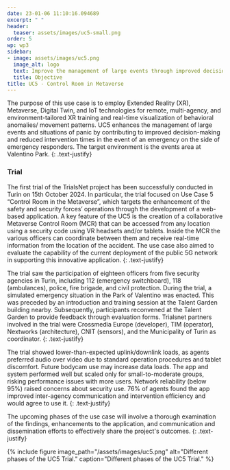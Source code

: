 ```yaml
---
date: 23-01-06 11:10:16.094689
excerpt: " "
header:
  teaser: assets/images/uc5-small.png
order: 5
wp: wp3
sidebar:
- image: assets/images/uc5.png
  image_alt: logo
  text: Improve the management of large events through improved decision-making and reduced intervention times, thanks to the usage of metaverse, XR, digital twinning, and IoT solutions.
  title: Objective
title: UC5 - Control Room in Metaverse
--- 
```

The purpose of this use case is to employ Extended Reality (XR), Metaverse, Digital Twin, and IoT technologies for remote, multi-agency, and environment-tailored XR training and real-time visualization of behavioral anomalies/ movement patterns. UC5 enhances the management of large events and situations of panic by contributing to improved decision-making and reduced intervention times in the event of an emergency on the side of emergency responders. The target environment is the events area at Valentino Park.
{: .text-justify}

### Trial

The first trial of the TrialsNet project has been successfully conducted in Turin on 15th October 2024. In particular, the trial focused on Use Case 5 “Control Room in the Metaverse”, which targets the enhancement of the safety and security forces’ operations through the development of a web-based application. A key feature of the UC5 is the creation of a collaborative Metaverse Control Room (MCR) that can be accessed from any location using a security code using VR headsets and/or tablets. Inside the MCR the various officers can coordinate between them and receive real-time information from the location of the accident. The use case also aimed to evaluate the capability of the current deployment of the public 5G network in supporting this innovative application.
{: .text-justify}

The trial saw the participation of eighteen officers from five security agencies in Turin, including 112 (emergency switchboard), 118 (ambulances), police, fire brigade, and civil protection.  During the trial, a simulated emergency situation in the Park of Valentino was enacted. This was preceded by an introduction and training session at the Talent Garden building nearby. Subsequently, participants reconvened at the Talent Garden to provide feedback through evaluation forms. Trialsnet partners involved in the trial were Crossmedia Europe (developer), TIM (operator), Nextworks (architecture), CNIT (sensors), and the Municipality of Turin as coordinator.
{: .text-justify}

The trial showed lower-than-expected uplink/downlink loads, as agents preferred audio over video due to standard operation procedures and tablet discomfort. Future bodycam use may increase data loads. The app and system performed well but scaled only for small-to-moderate groups, risking performance issues with more users. Network reliability (below 95%) raised concerns about security use. 76% of agents found the app improved inter-agency communication and intervention efficiency and would agree to use it.
{: .text-justify}

The upcoming phases of the use case will involve a thorough examination of the findings, enhancements to the application, and communication and dissemination efforts to effectively share the project's outcomes.
{: .text-justify}

{% include figure image_path="/assets/images/uc5.png" alt="Different phases of the UC5 Trial." caption="Different phases of the UC5 Trial." %}

